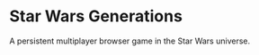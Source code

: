 Star Wars Generations
==================

A persistent multiplayer browser game in the Star Wars universe.